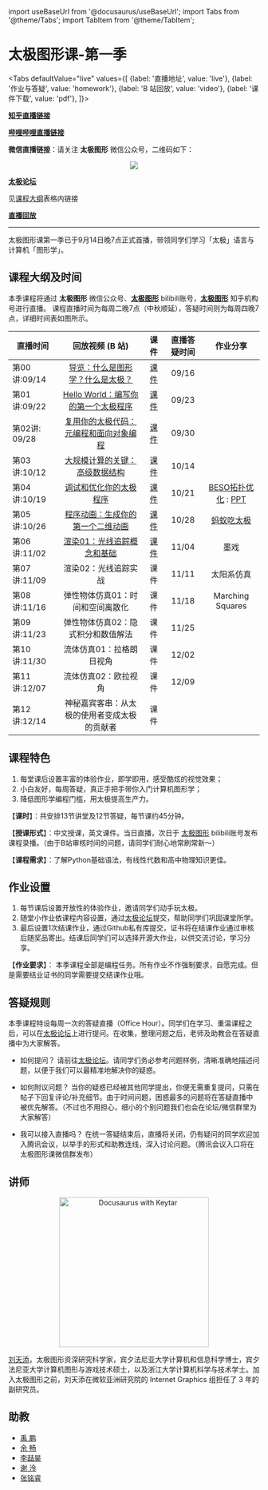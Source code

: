 import useBaseUrl from '@docusaurus/useBaseUrl';
import Tabs from '@theme/Tabs';
import TabItem from '@theme/TabItem';

# 太极图形课-第一季


<Tabs
  defaultValue="live"
  values={[
    {label: '直播地址', value: 'live'},
    {label: '作业与答疑', value: 'homework'},
    {label: 'B 站回放', value: 'video'},
    {label: '课件下载', value: 'pdf'},
  ]}>

  <TabItem value="live">

  [**知乎直播链接**](https://www.zhihu.com/org/tai-ji-tu-xing)

  [**哔哩哔哩直播链接**](https://live.bilibili.com/23526804)

  **微信直播链接**：请关注 **太极图形** 微信公众号，二维码如下：

  <center>

  ![](https://open.weixin.qq.com/qr/code?username=taichi_graphics)

  </center>

  </TabItem>
  <TabItem value="homework">

  [**太极论坛**](https://forum.taichi.graphics/)
  
  </TabItem>

 <TabItem value="pdf">

  见[课程大纲](#课程大纲及时间)表格内链接
  
  </TabItem>

<TabItem value="video">

  [**直播回放**](https://space.bilibili.com/1779922645/channel/seriesdetail?sid=337716&ctype=0)

  </TabItem>
</Tabs>


---

太极图形课第一季已于9月14日晚7点正式首播，带领同学们学习「太极」语言与计算机「图形学」。
## 课程大纲及时间




本季课程将通过 **太极图形** 微信公众号、[**太极图形**](https://space.bilibili.com/1779922645) bilibili账号，[**太极图形**](https://www.zhihu.com/org/tai-ji-tu-xing) 知乎机构号进行直播。
课程直播时间为每周二晚7点（中秋顺延），答疑时间则为每周四晚7点，详细时间表如图所示。

| 直播时间 	| 回放视频 (B 站) 	| 课件 | 直播答疑时间 	| 作业分享|
|---|:---:|:---:|:---:|:---:|
| 第00讲:09/14 	| [导览：什么是图形学？什么是太极？](https://www.bilibili.com/video/BV1aL4y1a7pv) |[课件](https://github.com/taichiCourse01/taichiCourse01/blob/main/material/00_Intro.pdf) 	| 09/16 	| |
| 第01讲:09/22 	| [Hello World：编写你的第一个太极程序](https://www.bilibili.com/video/BV1aL4y1a7pv?p=6) |[课件](https://github.com/taichiCourse01/taichiCourse01/blob/main/material/01_Taichi_Basis.pdf) 	| 09/23 	||
|第02讲: 09/28 	| [复用你的太极代码：元编程和面向对象编程](https://www.bilibili.com/video/BV11q4y1P7os) |[课件](https://github.com/taichiCourse01/taichiCourse01/blob/main/material/02%20Metaprogramming%20and%20OOP.pdf) 	| 09/30 	||
| 第03讲:10/12 	| [大规模计算的关键：高级数据结构](https://www.bilibili.com/video/BV1Xv411g7Vg) |[课件](https://github.com/taichiCourse01/taichiCourse01/blob/main/material/03_advanced_data_layouts.pdf)	| 10/14 	||
| 第04讲:10/19 	| [调试和优化你的太极程序](https://www.bilibili.com/video/BV1F44y147tm) |[课件](https://github.com/taichiCourse01/taichiCourse01/blob/main/material/04_sm_debuge_optimization.pdf) 	| 10/21 	|[BESO拓扑优化](https://www.bilibili.com/video/BV1F44y147tm?p=5) : [PPT](https://github.com/taichiCourse01/taichiCourse01/blob/main/material/BESOTopologyOptimsation.pdf)|
| 第05讲:10/26 	| [程序动画：生成你的第一个二维动画](https://www.bilibili.com/video/BV14Q4y1q7C9?spm_id_from=333.999.0.0) |[课件](https://github.com/taichiCourse01/taichiCourse01/blob/main/material/05_procedural_animation.pdf)| 10/28 	|[蚂蚁吃太极](https://www.bilibili.com/video/BV14Q4y1q7C9?p=6)|
| 第06讲:11/02 	| [渲染01：光线追踪概念和基础](https://www.bilibili.com/video/BV1AT4y1d762) |[课件](https://github.com/taichiCourse01/taichiCourse01/blob/main/06_basics_ray_tracing.pdf)	| 11/04 	|墨戏|
| 第07讲:11/09 	| 渲染02：光线追踪实战 |课件	| 11/11 	|太阳系仿真|
| 第08讲:11/16 	| 弹性物体仿真01：时间和空间离散化 |课件	| 11/18 	|Marching Squares|
| 第09讲:11/23 	| 弹性物体仿真02：隐式积分和数值解法  |课件	| 11/25 	||
| 第10讲:11/30 	| 流体仿真01：拉格朗日视角 |课件	| 12/02 	||
| 第11讲:12/07 	| 流体仿真02：欧拉视角 |课件	| 12/09 	||
| 第12讲:12/14 	| 神秘嘉宾客串：从太极的使用者变成太极的贡献者|课件 	|  	||

## 课程特色
1. 每堂课后设置丰富的体验作业，即学即用，感受酷炫的视觉效果；
2. 小白友好，每周答疑，真正手把手带你入门计算机图形学；
3. 降低图形学编程门槛，用太极提高生产力。

【**课时**】：共安排13节讲堂及12节答疑，每节课约45分钟。

【**授课形式**】：中文授课，英文课件。当日直播，次日于 [太极图形](https://space.bilibili.com/1779922645) bilibili账号发布课程录播。（由于B站审核时间的问题，请同学们耐心地常刷常新～）

【**课程需求**】：了解Python基础语法，有线性代数和高中物理知识更佳。

## 作业设置
1. 每节课后设置开放性的体验作业，邀请同学们动手玩太极。
2. 随堂小作业依课程内容设置，通过[太极论坛](https://forum.taichi.graphics/)提交，帮助同学们巩固课堂所学。
3. 最后设置1次结课作业，通过Github私有库提交，证书将在结课作业通过审核后随奖品寄出。结课后同学们可以选择开源大作业，以供交流讨论，学习分享。

【**作业要求**】：
本季课程全部是编程任务。所有作业不作强制要求，自愿完成。但是需要结业证书的同学需要提交结课作业哦。

## 答疑规则
本季课程特设每周一次的答疑直播（Office Hour）。同学们在学习、重温课程之后，可以在[太极论坛](https://forum.taichi.graphics/)上进行提问。在收集，整理问题之后，老师及助教会在答疑直播中为大家解答。

* 如何提问？
请前往[太极论坛](https://forum.taichi.graphics/)。请同学们务必参考问题样例，清晰准确地描述问题，以便于我们可以最精准地解决你的疑惑。

* 如何附议问题？
当你的疑惑已经被其他同学提出，你便无需重复提问，只需在帖子下回复评论/补充细节。由于时间问题，困惑最多的问题将在答疑直播中被优先解答。（不过也不用担心，细小的个别问题我们也会在论坛/微信群里为大家解答）

* 我可以接入直播吗？
在统一答疑结束后，直播将关闭，仍有疑问的同学欢迎加入腾讯会议，以举手的形式和助教连线，深入讨论问题。（腾讯会议入口将在太极图形课微信群发布）


## 讲师
<!--https://docusaurus.io/docs/static-assets#markdown-example-->
<p align="center">
<img width="300"  alt="Docusaurus with Keytar" src={useBaseUrl('https://tiantianliu.cn/images/profile/tiantian_1.jpg')} />
</p>

[刘天添](https://tiantianliu.cn/)，太极图形资深研究科学家，宾夕法尼亚大学计算机和信息科学博士，宾夕法尼亚大学计算机图形与游戏技术硕士，以及浙江大学计算机科学与技术学士。加入太极图形之前，刘天添在微软亚洲研究院的 Internet Graphics 组担任了 3 年的副研究员。

## 助教
* [禹 鹏](https://yupengvr.github.io)
* [余 畅](https://github.com/g1n0st)
* [李喆昊](https://github.com/Ricahrd-Li)
* [谢 泠](https://github.com/Jack12xl)
* [张铭睿](https://github.com/erizmr)
